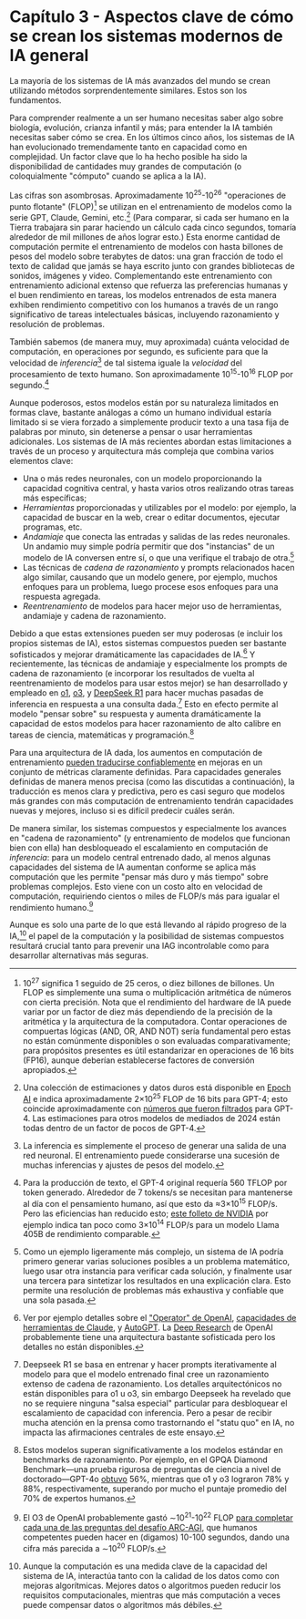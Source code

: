 # Capítulo 3 - Aspectos clave de cómo se crean los sistemas modernos de IA general

La mayoría de los sistemas de IA más avanzados del mundo se crean utilizando métodos sorprendentemente similares. Estos son los fundamentos.

Para comprender realmente a un ser humano necesitas saber algo sobre biología, evolución, crianza infantil y más; para entender la IA también necesitas saber cómo se crea. En los últimos cinco años, los sistemas de IA han evolucionado tremendamente tanto en capacidad como en complejidad. Un factor clave que lo ha hecho posible ha sido la disponibilidad de cantidades muy grandes de computación (o coloquialmente "cómputo" cuando se aplica a la IA).

Las cifras son asombrosas. Aproximadamente 10<sup>25</sup>-10<sup>26</sup> "operaciones de punto flotante" (FLOP)[^1] se utilizan en el entrenamiento de modelos como la serie GPT, Claude, Gemini, etc.[^2] (Para comparar, si cada ser humano en la Tierra trabajara sin parar haciendo un cálculo cada cinco segundos, tomaría alrededor de mil millones de años lograr esto.) Esta enorme cantidad de computación permite el entrenamiento de modelos con hasta billones de pesos del modelo sobre terabytes de datos: una gran fracción de todo el texto de calidad que jamás se haya escrito junto con grandes bibliotecas de sonidos, imágenes y video. Complementando este entrenamiento con entrenamiento adicional extenso que refuerza las preferencias humanas y el buen rendimiento en tareas, los modelos entrenados de esta manera exhiben rendimiento competitivo con los humanos a través de un rango significativo de tareas intelectuales básicas, incluyendo razonamiento y resolución de problemas.

También sabemos (de manera muy, muy aproximada) cuánta velocidad de computación, en operaciones por segundo, es suficiente para que la velocidad de *inferencia*[^3] de tal sistema iguale la *velocidad* del procesamiento de texto humano. Son aproximadamente 10<sup>15</sup>-10<sup>16</sup> FLOP por segundo.[^4]

Aunque poderosos, estos modelos están por su naturaleza limitados en formas clave, bastante análogas a cómo un humano individual estaría limitado si se viera forzado a simplemente producir texto a una tasa fija de palabras por minuto, sin detenerse a pensar o usar herramientas adicionales. Los sistemas de IA más recientes abordan estas limitaciones a través de un proceso y arquitectura más compleja que combina varios elementos clave:

- Una o más redes neuronales, con un modelo proporcionando la capacidad cognitiva central, y hasta varios otros realizando otras tareas más específicas;
- *Herramientas* proporcionadas y utilizables por el modelo: por ejemplo, la capacidad de buscar en la web, crear o editar documentos, ejecutar programas, etc.
- *Andamiaje* que conecta las entradas y salidas de las redes neuronales. Un andamio muy simple podría permitir que dos "instancias" de un modelo de IA conversen entre sí, o que una verifique el trabajo de otra.[^5]
- Las técnicas de *cadena de razonamiento* y prompts relacionados hacen algo similar, causando que un modelo genere, por ejemplo, muchos enfoques para un problema, luego procese esos enfoques para una respuesta agregada.
- *Reentrenamiento* de modelos para hacer mejor uso de herramientas, andamiaje y cadena de razonamiento.

Debido a que estas extensiones pueden ser muy poderosas (e incluir los propios sistemas de IA), estos sistemas compuestos pueden ser bastante sofisticados y mejorar dramáticamente las capacidades de IA.[^6] Y recientemente, las técnicas de andamiaje y especialmente los prompts de cadena de razonamiento (e incorporar los resultados de vuelta al reentrenamiento de modelos para usar estos mejor) se han desarrollado y empleado en [o1](https://openai.com/o1/), [o3](https://openai.com/index/openai-o3-mini/), y [DeepSeek R1](https://api-docs.deepseek.com/news/news250120) para hacer muchas pasadas de inferencia en respuesta a una consulta dada.[^7] Esto en efecto permite al modelo "pensar sobre" su respuesta y aumenta dramáticamente la capacidad de estos modelos para hacer razonamiento de alto calibre en tareas de ciencia, matemáticas y programación.[^8]

Para una arquitectura de IA dada, los aumentos en computación de entrenamiento [pueden traducirse confiablemente](https://arxiv.org/abs/2405.10938) en mejoras en un conjunto de métricas claramente definidas. Para capacidades generales definidas de manera menos precisa (como las discutidas a continuación), la traducción es menos clara y predictiva, pero es casi seguro que modelos más grandes con más computación de entrenamiento tendrán capacidades nuevas y mejores, incluso si es difícil predecir cuáles serán.

De manera similar, los sistemas compuestos y especialmente los avances en "cadena de razonamiento" (y entrenamiento de modelos que funcionan bien con ella) han desbloqueado el escalamiento en computación de *inferencia*: para un modelo central entrenado dado, al menos algunas capacidades del sistema de IA aumentan conforme se aplica más computación que les permite "pensar más duro y más tiempo" sobre problemas complejos. Esto viene con un costo alto en velocidad de computación, requiriendo cientos o miles de FLOP/s más para igualar el rendimiento humano.[^9]

Aunque es solo una parte de lo que está llevando al rápido progreso de la IA,[^10] el papel de la computación y la posibilidad de sistemas compuestos resultará crucial tanto para prevenir una IAG incontrolable como para desarrollar alternativas más seguras.

[^1]: 10<sup>27</sup> significa 1 seguido de 25 ceros, o diez billones de billones. Un FLOP es simplemente una suma o multiplicación aritmética de números con cierta precisión. Nota que el rendimiento del hardware de IA puede variar por un factor de diez más dependiendo de la precisión de la aritmética y la arquitectura de la computadora. Contar operaciones de compuertas lógicas (AND, OR, AND NOT) sería fundamental pero estas no están comúnmente disponibles o son evaluadas comparativamente; para propósitos presentes es útil estandarizar en operaciones de 16 bits (FP16), aunque deberían establecerse factores de conversión apropiados.

[^2]: Una colección de estimaciones y datos duros está disponible en [Epoch AI](https://epochai.org/data/large-scale-ai-models) e indica aproximadamente 2×10<sup>25</sup> FLOP de 16 bits para GPT-4; esto coincide aproximadamente con [números que fueron filtrados](https://mpost.io/gpt-4s-leaked-details-shed-light-on-its-massive-scale-and-impressive-architecture/) para GPT-4. Las estimaciones para otros modelos de mediados de 2024 están todas dentro de un factor de pocos de GPT-4.

[^3]: La inferencia es simplemente el proceso de generar una salida de una red neuronal. El entrenamiento puede considerarse una sucesión de muchas inferencias y ajustes de pesos del modelo.

[^4]: Para la producción de texto, el GPT-4 original requería 560 TFLOP por token generado. Alrededor de 7 tokens/s se necesitan para mantenerse al día con el pensamiento humano, así que esto da ≈3×10<sup>15</sup> FLOP/s. Pero las eficiencias han reducido esto; [este folleto de NVIDIA](https://developer.nvidia.com/blog/supercharging-llama-3-1-across-nvidia-platforms/) por ejemplo indica tan poco como 3×10<sup>14</sup> FLOP/s para un modelo Llama 405B de rendimiento comparable.

[^5]: Como un ejemplo ligeramente más complejo, un sistema de IA podría primero generar varias soluciones posibles a un problema matemático, luego usar otra instancia para verificar cada solución, y finalmente usar una tercera para sintetizar los resultados en una explicación clara. Esto permite una resolución de problemas más exhaustiva y confiable que una sola pasada.

[^6]: Ver por ejemplo detalles sobre el ["Operator" de OpenAI](https://openai.com/index/introducing-operator/), [capacidades de herramientas de Claude](https://docs.anthropic.com/en/docs/build-with-claude/computer-use), y [AutoGPT](https://github.com/Significant-Gravitas/AutoGPT). La [Deep Research](https://openai.com/index/introducing-deep-research/) de OpenAI probablemente tiene una arquitectura bastante sofisticada pero los detalles no están disponibles.

[^7]: Deepseek R1 se basa en entrenar y hacer prompts iterativamente al modelo para que el modelo entrenado final cree un razonamiento extenso de cadena de razonamiento. Los detalles arquitectónicos no están disponibles para o1 u o3, sin embargo Deepseek ha revelado que no se requiere ninguna "salsa especial" particular para desbloquear el escalamiento de capacidad con inferencia. Pero a pesar de recibir mucha atención en la prensa como trastornando el "statu quo" en IA, no impacta las afirmaciones centrales de este ensayo.

[^8]: Estos modelos superan significativamente a los modelos estándar en benchmarks de razonamiento. Por ejemplo, en el GPQA Diamond Benchmark—una prueba rigurosa de preguntas de ciencia a nivel de doctorado—GPT-4o [obtuvo](https://openai.com/index/learning-to-reason-with-llms/) 56%, mientras que o1 y o3 lograron 78% y 88%, respectivamente, superando por mucho el puntaje promedio del 70% de expertos humanos.

[^9]: El O3 de OpenAI probablemente gastó ∼10<sup>21</sup>-10<sup>22</sup> FLOP [para completar cada una de las preguntas del desafío ARC-AGI](https://www.interconnects.ai/p/openais-o3-the-2024-finale-of-ai), que humanos competentes pueden hacer en (digamos) 10-100 segundos, dando una cifra más parecida a ∼10<sup>20</sup> FLOP/s.

[^10]: Aunque la computación es una medida clave de la capacidad del sistema de IA, interactúa tanto con la calidad de los datos como con mejoras algorítmicas. Mejores datos o algoritmos pueden reducir los requisitos computacionales, mientras que más computación a veces puede compensar datos o algoritmos más débiles.